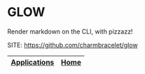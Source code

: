 # GLOW

 Render markdown on the CLI, with pizzazz!

 SITE: https://github.com/charmbracelet/glow

 | [Applications](https://portable-linux-apps.github.io/apps.html) | [Home](https://portable-linux-apps.github.io)
 | --- | --- |

